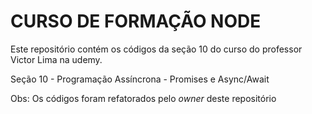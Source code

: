 # CURSO DE FORMAÇÃO NODE

Este repositório contém os códigos da seção 10 do curso do professor Victor Lima na udemy.

Seção 10 - Programação Assíncrona - Promises e Async/Await

Obs: Os códigos foram refatorados pelo *owner* deste repositório
